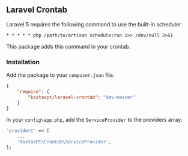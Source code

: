 ## Laravel Crontab

Laravel 5 requires the following command to use the built-in scheduler.

```
* * * * * php /path/to/artisan schedule:run 1>> /dev/null 2>&1
```

This package adds this command in your crontab.

### Installation

Add the package to your `composer.json` file.

```json
{
    "require": {
        "kostaspt/laravel-crontab": "dev-master"
    }
}
```

In your `config\app.php`, add the `ServiceProvider` to the providers array.

```php
'providers' => [
    ...
    'KostasPt\Crontab\ServiceProvider',
];
```
